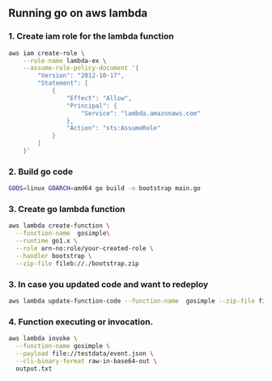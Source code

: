 ## Running go on aws lambda
### 1. Create iam role for the lambda function
```bash
aws iam create-role \
    --role-name lambda-ex \
    --assume-role-policy-document '{
        "Version": "2012-10-17",
        "Statement": [
            {
                "Effect": "Allow",
                "Principal": {
                    "Service": "lambda.amazonaws.com"
                },
                "Action": "sts:AssumeRole"
            }
        ]
    }'
```
### 2. Build go code
```bash
GOOS=linux GOARCH=amd64 go build -o bootstrap main.go
```
### 3. Create go lambda function
```bash
aws lambda create-function \
  --function-name  gosimple\
  --runtime go1.x \
  --role arn-no:role/your-created-role \
  --handler bootstrap \
  --zip-file fileb://./bootstrap.zip
```

### 3. In case you updated code and want to redeploy
```bash
aws lambda update-function-code --function-name  gosimple --zip-file fileb://./dist/bootstrap.zip
```

### 4. Function executing or invocation.
```bash
aws lambda invoke \
  --function-name gosimple \
  --payload file://testdata/event.json \
  --cli-binary-format raw-in-base64-out \
  output.txt
```